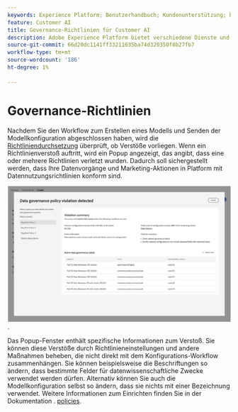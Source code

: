 ```yaml
---
keywords: Experience Platform; Benutzerhandbuch; Kundenunterstützung; beliebte Themen; Zugriffskontrollen; Modell erstellen
feature: Customer AI
title: Governance-Richtlinien für Customer AI
description: Adobe Experience Platform bietet verschiedene Dienste und Tools, mit denen Sie Ihre erfassten Erlebnisdaten sicher steuern können.
source-git-commit: 66d20dc1141ff33211635ba74d320350f8b27fb7
workflow-type: tm+mt
source-wordcount: '186'
ht-degree: 1%

---
```



# Governance-Richtlinien

Nachdem Sie den Workflow zum Erstellen eines Modells und Senden der Modellkonfiguration abgeschlossen haben, wird die [Richtliniendurchsetzung](/help/data-governance/enforcement/auto-enforcement.md) überprüft, ob Verstöße vorliegen. Wenn ein Richtlinienverstoß auftritt, wird ein Popup angezeigt, das angibt, dass eine oder mehrere Richtlinien verletzt wurden. Dadurch soll sichergestellt werden, dass Ihre Datenvorgänge und Marketing-Aktionen in Platform mit Datennutzungsrichtlinien konform sind.

![Ein Popup mit Informationen zur Richtlinienverletzung](../images/user-guide/policy-violation-popover-cai.png).

Das Popup-Fenster enthält spezifische Informationen zum Verstoß. Sie können diese Verstöße durch Richtlinieneinstellungen und andere Maßnahmen beheben, die nicht direkt mit dem Konfigurations-Workflow zusammenhängen. Sie können beispielsweise die Beschriftungen so ändern, dass bestimmte Felder für datenwissenschaftliche Zwecke verwendet werden dürfen. Alternativ können Sie auch die Modellkonfiguration selbst so ändern, dass sie nichts mit einer Bezeichnung verwendet. Weitere Informationen zum Einrichten finden Sie in der Dokumentation . [policies](/help/data-governance/policies/overview.md).